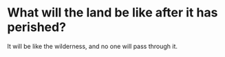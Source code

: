 # What will the land be like after it has perished?

It will be like the wilderness, and no one will pass through it.
